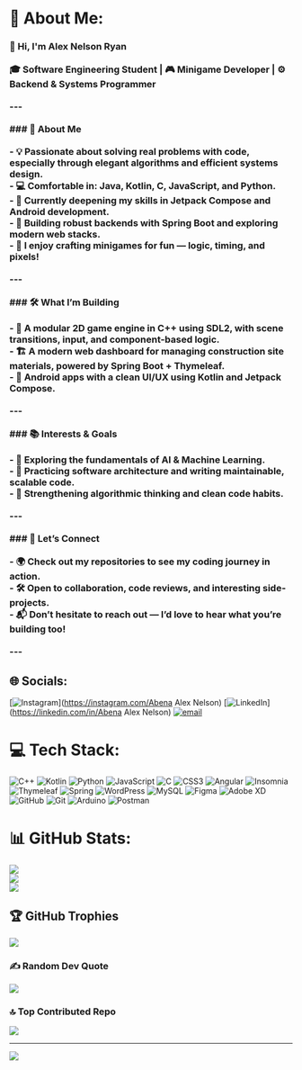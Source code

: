 # 💫 About Me:
### 👋 Hi, I'm Alex Nelson Ryan<br><br>🎓 Software Engineering Student | 🎮 Minigame Developer | ⚙️ Backend & Systems Programmer<br><br>---<br><br>### 🚀 About Me<br><br>- 💡 Passionate about **solving real problems with code**, especially through elegant **algorithms** and efficient **systems design**.<br>- 💻 Comfortable in: **Java**, **Kotlin**, **C**, **JavaScript**, and **Python**.<br>- 🧠 Currently deepening my skills in **Jetpack Compose** and **Android development**.<br>- 🧱 Building robust backends with **Spring Boot** and exploring modern web stacks.<br>- 🎲 I enjoy crafting **minigames** for fun — logic, timing, and pixels!<br><br>---<br><br>### 🛠 What I’m Building<br><br>- 🧩 A modular **2D game engine in C++** using **SDL2**, with scene transitions, input, and component-based logic.<br>- 🏗️ A modern web dashboard for managing **construction site materials**, powered by **Spring Boot** + **Thymeleaf**.<br>- 📱 Android apps with a clean UI/UX using **Kotlin** and **Jetpack Compose**.<br><br>---<br><br>### 📚 Interests & Goals<br><br>- 🤖 Exploring the fundamentals of **AI & Machine Learning**.<br>- 🔧 Practicing **software architecture** and writing maintainable, scalable code.<br>- 🧠 Strengthening algorithmic thinking and clean code habits.<br><br>---<br><br>### 🤝 Let’s Connect<br><br>- 🌍 Check out my repositories to see my coding journey in action.<br>- 🛠 Open to **collaboration**, code reviews, and interesting side-projects.<br>- 📬 Don’t hesitate to reach out — I’d love to hear what you’re building too!<br><br>---<br>


## 🌐 Socials:
[![Instagram](https://img.shields.io/badge/Instagram-%23E4405F.svg?logo=Instagram&logoColor=white)](https://instagram.com/Abena Alex Nelson) [![LinkedIn](https://img.shields.io/badge/LinkedIn-%230077B5.svg?logo=linkedin&logoColor=white)](https://linkedin.com/in/Abena Alex Nelson) [![email](https://img.shields.io/badge/Email-D14836?logo=gmail&logoColor=white)](mailto:alex.nelson.bryan@gmail.com) 

# 💻 Tech Stack:
![C++](https://img.shields.io/badge/c++-%2300599C.svg?style=flat&logo=c%2B%2B&logoColor=white) ![Kotlin](https://img.shields.io/badge/kotlin-%237F52FF.svg?style=flat&logo=kotlin&logoColor=white) ![Python](https://img.shields.io/badge/python-3670A0?style=flat&logo=python&logoColor=ffdd54) ![JavaScript](https://img.shields.io/badge/javascript-%23323330.svg?style=flat&logo=javascript&logoColor=%23F7DF1E) ![C](https://img.shields.io/badge/c-%2300599C.svg?style=flat&logo=c&logoColor=white) ![CSS3](https://img.shields.io/badge/css3-%231572B6.svg?style=flat&logo=css3&logoColor=white) ![Angular](https://img.shields.io/badge/angular-%23DD0031.svg?style=flat&logo=angular&logoColor=white) ![Insomnia](https://img.shields.io/badge/Insomnia-black?style=flat&logo=insomnia&logoColor=5849BE) ![Thymeleaf](https://img.shields.io/badge/Thymeleaf-%23005C0F.svg?style=flat&logo=Thymeleaf&logoColor=white) ![Spring](https://img.shields.io/badge/spring-%236DB33F.svg?style=flat&logo=spring&logoColor=white) ![WordPress](https://img.shields.io/badge/WordPress-%23117AC9.svg?style=flat&logo=WordPress&logoColor=white) ![MySQL](https://img.shields.io/badge/mysql-4479A1.svg?style=flat&logo=mysql&logoColor=white) ![Figma](https://img.shields.io/badge/figma-%23F24E1E.svg?style=flat&logo=figma&logoColor=white) ![Adobe XD](https://img.shields.io/badge/Adobe%20XD-470137?style=flat&logo=Adobe%20XD&logoColor=#FF61F6) ![GitHub](https://img.shields.io/badge/github-%23121011.svg?style=flat&logo=github&logoColor=white) ![Git](https://img.shields.io/badge/git-%23F05033.svg?style=flat&logo=git&logoColor=white) ![Arduino](https://img.shields.io/badge/-Arduino-00979D?style=flat&logo=Arduino&logoColor=white) ![Postman](https://img.shields.io/badge/Postman-FF6C37?style=flat&logo=postman&logoColor=white)
# 📊 GitHub Stats:
![](https://github-readme-stats.vercel.app/api?username=NinjaShadowBoy&theme=shadow_blue&hide_border=false&include_all_commits=true&count_private=true)<br/>
![](https://nirzak-streak-stats.vercel.app/?user=NinjaShadowBoy&theme=shadow_blue&hide_border=false)<br/>
![](https://github-readme-stats.vercel.app/api/top-langs/?username=NinjaShadowBoy&theme=shadow_blue&hide_border=false&include_all_commits=true&count_private=true&layout=compact)

## 🏆 GitHub Trophies
![](https://github-profile-trophy.vercel.app/?username=NinjaShadowBoy&theme=shadow_blue&no-frame=false&no-bg=true&margin-w=4)

### ✍️ Random Dev Quote
![](https://quotes-github-readme.vercel.app/api?type=horizontal&theme=radical)

### 🔝 Top Contributed Repo
![](https://github-contributor-stats.vercel.app/api?username=NinjaShadowBoy&limit=5&theme=dark&combine_all_yearly_contributions=true)

---
[![](https://visitcount.itsvg.in/api?id=NinjaShadowBoy&icon=0&color=0)](https://visitcount.itsvg.in)

<!-- Proudly created with GPRM ( https://gprm.itsvg.in ) -->
